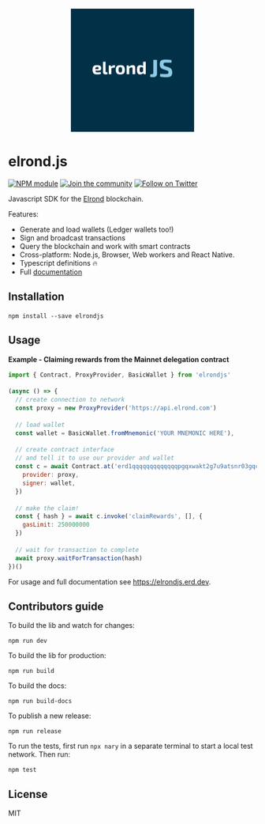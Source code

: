 <p align="center">
  <img width="250" height="250" src="https://raw.githubusercontent.com/erdDEVcode/elrondjs/master/assets/logo.png">
</p>

# elrond.js

[![NPM module](https://badge.fury.io/js/elrondjs.svg)](https://badge.fury.io/js/elrondjs)
[![Join the community](https://img.shields.io/badge/Chat%20on-Telegram-brightgreen.svg?color=0088cc)](https://t.me/erdDEV)
[![Follow on Twitter](https://img.shields.io/twitter/url/http/shields.io.svg?style=social&label=Follow&maxAge=2592000)](https://twitter.com/erd_dev)

Javascript SDK for the [Elrond](https://elrond.com) blockchain.

Features:

* Generate and load wallets (Ledger wallets too!)
* Sign and broadcast transactions
* Query the blockchain and work with smart contracts
* Cross-platform: Node.js, Browser, Web workers and React Native.
* Typescript definitions 🔥
* Full [documentation](https://elrondjs.erd.dev)

## Installation

```
npm install --save elrondjs
```

## Usage

**Example - Claiming rewards from the Mainnet delegation contract**

```js
import { Contract, ProxyProvider, BasicWallet } from 'elrondjs'

(async () => {
  // create connection to network
  const proxy = new ProxyProvider('https://api.elrond.com')

  // load wallet
  const wallet = BasicWallet.fromMnemonic('YOUR MNEMONIC HERE'),

  // create contract interface
  // and tell it to use our provider and wallet
  const c = await Contract.at('erd1qqqqqqqqqqqqqpgqxwakt2g7u9atsnr03gqcgmhcv38pt7mkd94q6shuwt', {
    provider: proxy,
    signer: wallet,
  })

  // make the claim!
  const { hash } = await c.invoke('claimRewards', [], {
    gasLimit: 250000000
  })

  // wait for transaction to complete
  await proxy.waitForTransaction(hash)
})()
```

For usage and full documentation see https://elrondjs.erd.dev.

## Contributors guide

To build the lib and watch for changes:

```
npm run dev
```

To build the lib for production:

```
npm run build
```

To build the docs:

```
npm run build-docs
```

To publish a new release:

```
npm run release
```

To run the tests, first run `npx nary` in a separate terminal to start a local test network. Then run:

```
npm test
```


## License

MIT
